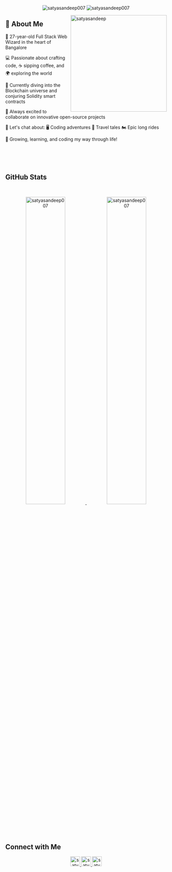 <p align="center">
    <img src="https://img.shields.io/github/followers/satyasandeep007?label=Followers&color=brightgreen&style=flat-square" alt="satyasandeep007" />
    <img src="https://komarev.com/ghpvc/?username=satyasandeep007&label=Profile%20Views&color=brightgreen&style=flat-square" alt="satyasandeep007" />
</p>

<img align="right" height="300" width="300" src="https://avatars.githubusercontent.com/u/52450973?v=4" alt="satyasandeep" />

## 🌟 About Me

🚀 27-year-old Full Stack Web Wizard in the heart of Bangalore

💻 Passionate about crafting code, ☕ sipping coffee, and 🌍 exploring the world

🔗 Currently diving into the Blockchain universe and conjuring Solidity smart contracts

🤝 Always excited to collaborate on innovative open-source projects

💬 Let's chat about:
   🖥️ Coding adventures
   🧳 Travel tales
   🏍️ Epic long rides

🌱 Growing, learning, and coding my way through life!
<br>
<br>
<br>
<br>
<br>

## GitHub Stats
<br />
<div>
    <p align="center">
        <a href="https://github-readme-stats.vercel.app/api?username=satyasandeep007&show_icons=true&hide_border=true&theme=react"
            target="_blank" rel="noreferrer">
            <img width="49.5%"
                src="https://github-readme-stats.vercel.app/api?username=satyasandeep007&show_icons=true&hide_border=true&theme=react"
                alt="satyasandeep007"  />
        </a>
        <a href="https://github-readme-streak-stats.herokuapp.com/?user=satyasandeep007&theme=react" target="_blank"
            rel="noreferrer">
            <img width="49.5%" src="https://github-readme-streak-stats.herokuapp.com/?user=satyasandeep007&theme=react"
                alt="satyasandeep007" />
        </a>
    </p>


<!-- <p align="center">
    <a href="https://github-profile-trophy.vercel.app/?username=satyasandeep007" target="_blank" rel="noreferrer">
        <img width="90%" src="https://github-profile-trophy.vercel.app/?username=satyasandeep007" />
    </a>
</p> -->
</div>

<br />
<br />

## Connect with Me

<p align="center">
    <a href="https://www.linkedin.com/in/satyasandeep/" target="_blank" rel="noreferrer">
        <img src="https://img.shields.io/badge/linkedin-%231DA1F2.svg?style=for-the-badge&logo=linkedin&logoColor=white" alt="satyasandeep" height="30" />
    </a>
    <a href="https://instagram.com/satyasandeep007" target="_blank" rel="noreferrer">
        <img src="https://img.shields.io/badge/instagram-%23E4405F.svg?style=for-the-badge&logo=Instagram&logoColor=white" alt="satyasandeep" height="30" />
    </a>
    <a href="https://twitter.com/satyasandeep76" target="_blank" rel="noreferrer">
        <img src="https://img.shields.io/badge/twitter-1DA1F2.svg?style=for-the-badge&logo=twitter&logoColor=white" alt="satyasandeep" height="30" />
    </a>
</p>
